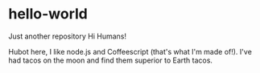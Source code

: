 # hello-world
Just another repository
Hi Humans!

Hubot here, I like node.js and Coffeescript (that's what I'm made of!).
I've had tacos on the moon and find them superior to Earth tacos.
